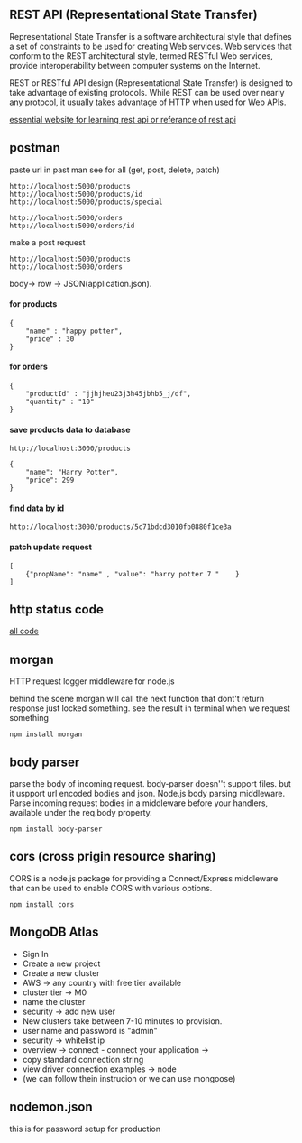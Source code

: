 ## REST API (Representational State Transfer)

Representational State Transfer is a software architectural style that defines a set of 
constraints to be used for creating Web services. Web services that conform to the REST 
architectural style, termed RESTful Web services, provide interoperability between 
computer systems on the Internet. 

REST or RESTful API design (Representational State Transfer) is designed to take advantage 
of existing protocols. While REST can be used over nearly any protocol, it usually takes 
advantage of HTTP when used for Web APIs.

[essential website for learning rest api or referance of rest api](https://www.restapitutorial.com/)


## postman

paste url in past man
see for all (get, post, delete, patch)
```
http://localhost:5000/products
http://localhost:5000/products/id
http://localhost:5000/products/special

http://localhost:5000/orders
http://localhost:5000/orders/id
```

make a post request 
```
http://localhost:5000/products
http://localhost:5000/orders
```
body-> row -> JSON(application.json).
#### for products
```
{
    "name" : "happy potter",
    "price" : 30
}
```
#### for orders
```
{
    "productId" : "jjhjheu23j3h45jbhb5_j/df",
    "quantity" : "10"
}
```
#### save products data to database
`http://localhost:3000/products`
```
{
    "name": "Harry Potter",
    "price": 299
}
```
#### find data by id
```
http://localhost:3000/products/5c71bdcd3010fb0880f1ce3a
```

#### patch update request
```
[
	{"propName": "name" , "value": "harry potter 7 "	}
]
```



## http status code

[all code](https://www.restapitutorial.com/httpstatuscodes.html)

## morgan

HTTP request logger middleware for node.js

behind the scene morgan will call the next function that dont't 
return response just locked something.
see the result in terminal when we request something


```
npm install morgan
```

## body parser

parse the body of incoming request. body-parser doesn''t support files.
but it uspport url encoded bodies and json. 
Node.js body parsing middleware.
Parse incoming request bodies in a middleware before your handlers, available under the req.body property.

```
npm install body-parser
```


## cors (cross prigin resource sharing)

CORS is a node.js package for providing a Connect/Express middleware that can be used to enable CORS with various options.

```npm install cors```


## MongoDB Atlas
 - Sign In
 - Create a new project
 - Create a new cluster 
 - AWS -> any country with free tier available
 - cluster tier -> M0
 - name the cluster
 - security -> add new user
 - New clusters take between 7-10 minutes to provision.
 - user name and password is "admin"
 - security -> whitelist ip
 - overview -> connect - connect your application -> 
 - copy standard connection string
 - view driver connection examples -> node 
 - (we can follow thein instrucion or we can use mongoose)

## nodemon.json 

this is for password setup for production